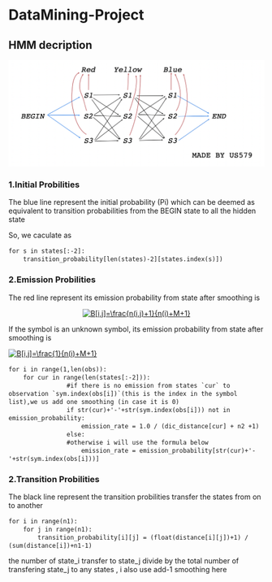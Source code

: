 # DataMining-Project


HMM decription
-----------
![image text](https://github.com/US579/DataMining-Project/blob/master/image/HMM.png)

### 1.Initial Probilities 

The blue line represent the  initial probability (Pi) which can be deemed as equivalent to transition probabilities from the BEGIN state to all the hidden state

So, we caculate as 

```
for s in states[:-2]:
    transition_probability[len(states)-2][states.index(s)])
```

### 2.Emission Probilities  

The red line represent its emission probability from state after smoothing is 

<div align=center><a href="https://www.codecogs.com/eqnedit.php?latex=B[i,j]=\frac{n(i,j)&plus;1}{n(i)&plus;M&plus;1}" target="_blank"><img src="https://latex.codecogs.com/gif.latex?B[i,j]=\frac{n(i,j)&plus;1}{n(i)&plus;M&plus;1}" title="B[i,j]=\frac{n(i,j)+1}{n(i)+M+1}" /></a></div>

If the symbol is an unknown symbol, its emission probability from state after smoothing is

<a href="https://www.codecogs.com/eqnedit.php?latex=B[i,j]=\frac{1}{n(i)&plus;M&plus;1}" target="_blank"><img src="https://latex.codecogs.com/gif.latex?B[i,j]=\frac{1}{n(i)&plus;M&plus;1}" title="B[i,j]=\frac{1}{n(i)+M+1}" /></a>

```
for i in range(1,len(obs)):
    for cur in range(len(states[:-2])):
                #if there is no emission from states `cur` to observation `sym.index(obs[i])`(this is the index in the symbol list),we us add one smoothing (in case it is 0)
                if str(cur)+'-'+str(sym.index(obs[i])) not in emission_probability:
                    emission_rate = 1.0 / (dic_distance[cur] + n2 +1)
                else:
                #otherwise i will use the formula below
                    emission_rate = emission_probability[str(cur)+'-'+str(sym.index(obs[i]))]
```

### 2.Transition Probilities  

The black line represent the transition probilities transfer the states from on to another 

```
for i in range(n1):
    for j in range(n1):
        transition_probability[i][j] = (float(distance[i][j])+1) / (sum(distance[i])+n1-1)
```
the number of state_i transfer to state_j divide by the total number of transfering state_j to any states , i also use add-1 smoothing here



